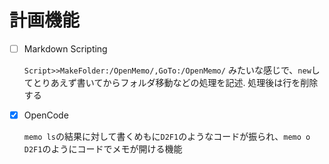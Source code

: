 # 計画機能 

- [ ] Markdown Scripting

  `Script>>MakeFolder:/OpenMemo/,GoTo:/OpenMemo/` みたいな感じで、`new`してとりあえず書いてからフォルダ移動などの処理を記述. 処理後は行を削除する

- [x] OpenCode

  `memo ls`の結果に対して書くめもに`D2F1`のようなコードが振られ、`memo o D2F1`のようにコードでメモが開ける機能